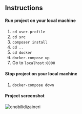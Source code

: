 ## Instructions

#### Run project on your local machine
1. `cd user-profile`
2. `cd src`
3. `composer install`
4. `cd ..`
5. `cd docker`
6. `docker-compose up`
7. Go to `localhost:8000`

#### Stop project on your local machine
1. `docker-compose down`

#### Project screenshot 

![cnobilidizaineri](https://user-images.githubusercontent.com/6954538/168429896-e28781c0-3dfb-4e01-ab89-1d5525c259a6.png)
